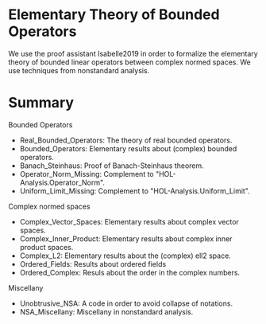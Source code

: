 # Elementary Theory of Bounded Operators
We use the proof assistant Isabelle2019 in order to formalize the elementary theory of bounded linear operators between
complex normed spaces. We use techniques from nonstandard analysis.

# Summary

Bounded Operators
- Real_Bounded_Operators: The theory of real bounded operators.
- Bounded_Operators: Elementary results about (complex) bounded operators.
- Banach_Steinhaus: Proof of Banach-Steinhaus theorem.
- Operator_Norm_Missing: Complement to "HOL-Analysis.Operator_Norm".
- Uniform_Limit_Missing: Complement to "HOL-Analysis.Uniform_Limit".

Complex normed spaces
- Complex_Vector_Spaces: Elementary results about complex vector spaces.
- Complex_Inner_Product: Elementary results about complex inner product spaces.
- Complex_L2: Elementary results about the (complex) ell2 space.
- Ordered_Fields: Results about ordered fields
- Ordered_Complex: Resuls about the order in the complex numbers.

Miscellany
- Unobtrusive_NSA: A code in order to avoid collapse of notations.
- NSA_Miscellany: Miscellany in nonstandard analysis.


